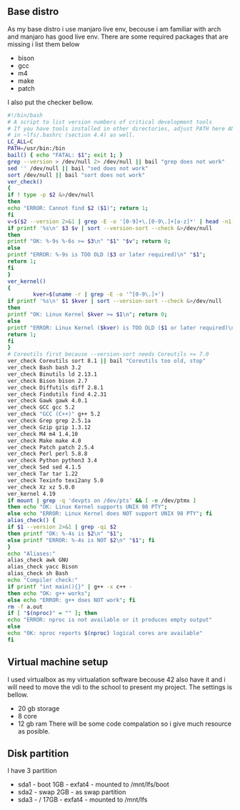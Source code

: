 ## Base distro
As my base distro i use manjaro live env, becouse i am familiar with arch and manjaro has good live env. There are some required packages that are missing i list them below
- bison 
- gcc 
- m4 
- make 
- patch

I also put the checker bellow.
``` bash
#!/bin/bash
# A script to list version numbers of critical development tools
# If you have tools installed in other directories, adjust PATH here AND
# in ~lfs/.bashrc (section 4.4) as well.
LC_ALL=C
PATH=/usr/bin:/bin
bail() { echo "FATAL: $1"; exit 1; }
grep --version > /dev/null 2> /dev/null || bail "grep does not work"
sed '' /dev/null || bail "sed does not work"
sort /dev/null || bail "sort does not work"
ver_check()
{
if ! type -p $2 &>/dev/null
then
echo "ERROR: Cannot find $2 ($1)"; return 1;
fi
v=$($2 --version 2>&1 | grep -E -o '[0-9]+\.[0-9\.]+[a-z]*' | head -n1)
if printf '%s\n' $3 $v | sort --version-sort --check &>/dev/null
then
printf "OK: %-9s %-6s >= $3\n" "$1" "$v"; return 0;
else
printf "ERROR: %-9s is TOO OLD ($3 or later required)\n" "$1";
return 1;
fi
}
ver_kernel()
{
        kver=$(uname -r | grep -E -o '^[0-9\.]+')
if printf '%s\n' $1 $kver | sort --version-sort --check &>/dev/null
then
printf "OK: Linux Kernel $kver >= $1\n"; return 0;
else
printf "ERROR: Linux Kernel ($kver) is TOO OLD ($1 or later required)\n" "$kver";
return 1;
fi
}
# Coreutils first because --version-sort needs Coreutils >= 7.0
ver_check Coreutils sort 8.1 || bail "Coreutils too old, stop"
ver_check Bash bash 3.2
ver_check Binutils ld 2.13.1
ver_check Bison bison 2.7
ver_check Diffutils diff 2.8.1
ver_check Findutils find 4.2.31
ver_check Gawk gawk 4.0.1
ver_check GCC gcc 5.2
ver_check "GCC (C++)" g++ 5.2
ver_check Grep grep 2.5.1a
ver_check Gzip gzip 1.3.12
ver_check M4 m4 1.4.10
ver_check Make make 4.0
ver_check Patch patch 2.5.4
ver_check Perl perl 5.8.8
ver_check Python python3 3.4
ver_check Sed sed 4.1.5
ver_check Tar tar 1.22
ver_check Texinfo texi2any 5.0
ver_check Xz xz 5.0.0
ver_kernel 4.19
if mount | grep -q 'devpts on /dev/pts' && [ -e /dev/ptmx ]
then echo "OK: Linux Kernel supports UNIX 98 PTY";
else echo "ERROR: Linux Kernel does NOT support UNIX 98 PTY"; fi
alias_check() {
if $1 --version 2>&1 | grep -qi $2
then printf "OK: %-4s is $2\n" "$1";
else printf "ERROR: %-4s is NOT $2\n" "$1"; fi
}
echo "Aliases:"
alias_check awk GNU
alias_check yacc Bison
alias_check sh Bash
echo "Compiler check:"
if printf "int main(){}" | g++ -x c++ -
then echo "OK: g++ works";
else echo "ERROR: g++ does NOT work"; fi
rm -f a.out
if [ "$(nproc)" = "" ]; then
echo "ERROR: nproc is not available or it produces empty output"
else
echo "OK: nproc reports $(nproc) logical cores are available"
fi
```
## Virtual machine setup
I used virtualbox as my virtualation software becouse 42 also have it and i will need to move the vdi to the school to present my project. The settings is bellow.
- 20 gb storage
- 8 core
- 12 gb ram
There will be some code compalation so i give much resource as posible.

## Disk partition
I have 3 partition 
- sda1 - boot 1GB - exfat4 - mounted to /mnt/lfs/boot
- sda2 - swap 2GB - as swap partition
- sda3 - / 17GB - exfat4 - mounted to /mnt/lfs

## 





